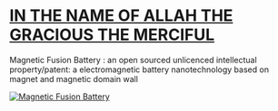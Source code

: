 # [IN THE NAME OF ALLAH THE GRACIOUS THE MERCIFUL](https://www.youtube.com/watch?v=Pzah_H1FmoE)

Magnetic Fusion Battery : an open sourced unlicenced intellectual property/patent: a electromagnetic battery nanotechnology based on magnet and magnetic domain wall

[![Magnetic Fusion Battery](https://user-images.githubusercontent.com/8404792/211206967-dbeaf6a5-c5d1-4a3e-9a3d-7eecf0f10a85.png)](https://www.youtube.com/watch?v=Pzah_H1FmoE)
